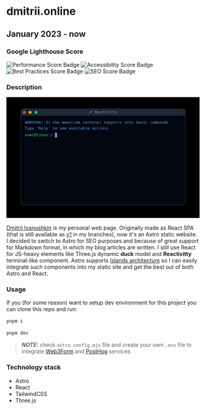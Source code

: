 # dmitrii.online

## January 2023 - now

### Google Lighthouse Score

![Performance Score Badge](https://img.shields.io/badge/Performance-100-green)
![Accessibility Score Badge](https://img.shields.io/badge/Accessibility-100-green)
![Best Practices Score Badge](https://img.shields.io/badge/Best%20Practices-100-green)
![SEO Score Badge](https://img.shields.io/badge/SEO-100-green)

### Description

![Screenshot](src/assets/web-page.png)

[Dmitrii Ivanushkin](dmitrii.online) is my personal web page. Originally made as React SPA (that is still available as [v1](https://github.com/lasjdhu/web-page/tree/v1/) in my branches), now it's an Astro static website.
I decided to switch to Astro for SEO purposes and because of great support for Markdown format, in which my blog articles are written. I still use React for JS-heavy elements like Three.js dynamic **duck** model and **Reactivitty** terminal-like
component. Astro supports [Islands architecture](https://docs.astro.build/en/concepts/islands/) so I can easily integrate such components into my static site and get the best out of both Astro and React.

### Usage

If you (for some reason) want to setup dev environment for this project you can clone this repo and run:

```sh
pnpm i
```
```sh
pnpm dev
```

> **_NOTE:_** check `astro.config.mjs` file and create your own `.env` file to integrate [Web3Form](https://web3forms.com/) and [PostHog](https://posthog.com/) services

### Technology stack

- Astro
- React
- TailwindCSS
- Three.js
